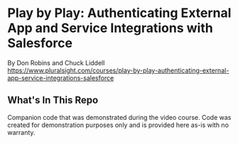 # Play by Play: Authenticating External App and Service Integrations with Salesforce #
By Don Robins and Chuck Liddell
https://www.pluralsight.com/courses/play-by-play-authenticating-external-app-service-integrations-salesforce

## What's In This Repo

Companion code that was demonstrated during the video course. Code was created for demonstration purposes only and is provided here as-is with no warranty.
